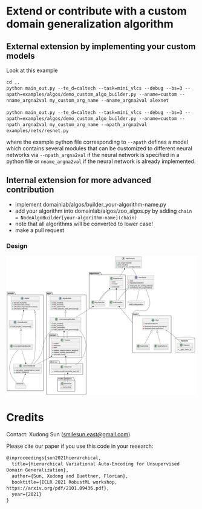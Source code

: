 # Extend or contribute with a custom domain generalization algorithm

## External extension by implementing your custom models
Look at this example
```
cd ..
python main_out.py --te_d=caltech --task=mini_vlcs --debug --bs=3 --apath=examples/algos/demo_custom_algo_builder.py --aname=custom --nname_argna2val my_custom_arg_name --nname_argna2val alexnet

python main_out.py --te_d=caltech --task=mini_vlcs --debug --bs=3 --apath=examples/algos/demo_custom_algo_builder.py --aname=custom --npath_argna2val my_custom_arg_name --npath_argna2val examples/nets/resnet.py
```
where the example python file corresponding to `--apath` defines a model which contains several modules that can be customized to different neural networks via `--npath_argna2val` if the neural network is specified in a python file
or `nname_argna2val` if the neural network is already implemented.

## Internal extension for more advanced contribution
- implement domainlab/algos/builder_your-algorithm-name.py
- add your algorithm into domainlab/algos/zoo_algos.py by adding `chain = NodeAlgoBuilder[your-algorithm-name](chain)`
- note that all algorithms will be converted to lower case!
- make a pull request

### Design
![Design Diagram](libDG.svg)

# Credits
Contact: Xudong Sun (smilesun.east@gmail.com)

Please cite our paper if you use this code in your research:
```
@inproceedings{sun2021hierarchical,
  title={Hierarchical Variational Auto-Encoding for Unsupervised Domain Generalization},
  author={Sun, Xudong and Buettner, Florian},
  booktitle={ICLR 2021 RobustML workshop, https://arxiv.org/pdf/2101.09436.pdf},
  year={2021}
}
```

